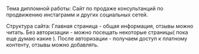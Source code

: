 Тема дипломной работы: Сайт по продаже консультанций по продвижению инстаграмм и других социальных сетей.

Структура сайта: Главная страница - общая информация, отзывы можно читать. Без авторизации - можно посещать некоторые страницы( пока еще думаю какие ). После авторизации - получаем доступ к платному контенту, отзывы можно добавлять.
